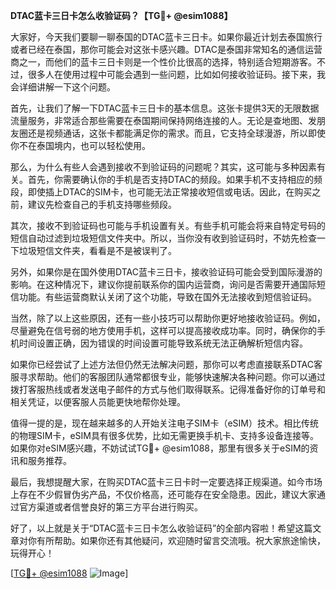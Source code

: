 **DTAC蓝卡三日卡怎么收验证码？【TG💪+ @esim1088】**

大家好，今天我们要聊一聊泰国的DTAC蓝卡三日卡。如果你最近计划去泰国旅行或者已经在泰国，那你可能会对这张卡感兴趣。DTAC是泰国非常知名的通信运营商之一，而他们的蓝卡三日卡则是一个性价比很高的选择，特别适合短期游客。不过，很多人在使用过程中可能会遇到一些问题，比如如何接收验证码。接下来，我会详细讲解一下这个问题。

首先，让我们了解一下DTAC蓝卡三日卡的基本信息。这张卡提供3天的无限数据流量服务，非常适合那些需要在泰国期间保持网络连接的人。无论是查地图、发朋友圈还是视频通话，这张卡都能满足你的需求。而且，它支持全球漫游，所以即使你不在泰国境内，也可以轻松使用。

那么，为什么有些人会遇到接收不到验证码的问题呢？其实，这可能与多种因素有关。首先，你需要确认你的手机是否支持DTAC的频段。如果手机不支持相应的频段，即使插上DTAC的SIM卡，也可能无法正常接收短信或电话。因此，在购买之前，建议先检查自己的手机支持哪些频段。

其次，接收不到验证码也可能与手机设置有关。有些手机可能会将来自特定号码的短信自动过滤到垃圾短信文件夹中。所以，当你没有收到验证码时，不妨先检查一下垃圾短信文件夹，看看是不是被误判了。

另外，如果你是在国外使用DTAC蓝卡三日卡，接收验证码可能会受到国际漫游的影响。在这种情况下，建议你提前联系你的国内运营商，询问是否需要开通国际短信功能。有些运营商默认关闭了这个功能，导致在国外无法接收到短信验证码。

当然，除了以上这些原因，还有一些小技巧可以帮助你更好地接收验证码。例如，尽量避免在信号弱的地方使用手机，这样可以提高接收成功率。同时，确保你的手机时间设置正确，因为错误的时间设置可能导致系统无法正确解析短信内容。

如果你已经尝试了上述方法但仍然无法解决问题，那你可以考虑直接联系DTAC客服寻求帮助。他们的客服团队通常都很专业，能够快速解决各种问题。你可以通过拨打客服热线或者发送电子邮件的方式与他们取得联系。记得准备好你的订单号和相关凭证，以便客服人员能更快地帮你处理。

值得一提的是，现在越来越多的人开始关注电子SIM卡（eSIM）技术。相比传统的物理SIM卡，eSIM具有很多优势，比如无需更换手机卡、支持多设备连接等。如果你对eSIM感兴趣，不妨试试TG💪+ @esim1088，那里有很多关于eSIM的资讯和服务推荐。

最后，我想提醒大家，在购买DTAC蓝卡三日卡时一定要选择正规渠道。如今市场上存在不少假冒伪劣产品，不仅价格高，还可能存在安全隐患。因此，建议大家通过官方渠道或者信誉良好的第三方平台进行购买。

好了，以上就是关于“DTAC蓝卡三日卡怎么收验证码”的全部内容啦！希望这篇文章对你有所帮助。如果你还有其他疑问，欢迎随时留言交流哦。祝大家旅途愉快，玩得开心！

[[TG💪+ @esim1088](https://t.me/s/esim1088) ![Image](https://i.postimg.cc/4NQfJmqS/Snipaste-2025-05-13-00-14-12.png)]